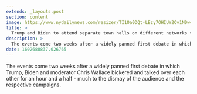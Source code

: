 ```yaml
--- 
extends: _layouts.post 
section: content 
image: https://www.nydailynews.com/resizer/TI1Oa0DQt-LEzy7OHIUY2Ov1N0w=/1200x0/top/cloudfront-us-east-1.images.arcpublishing.com/tronc/7JCGKL6ZCJBSPHELYYHWLJLDCI.jpg 
title: > 
  Trump and Biden to attend separate town halls on different networks this Thursday 
description: > 
  The events come two weeks after a widely panned first debate in which Trump, Biden and moderator Chris Wallace bickered and talked over each other for an hour and a half - much to the dismay of the audience and the respective campaigns. 
date: 1602688837.026765 
--- 
```

The events come two weeks after a widely panned first debate in which Trump, Biden and moderator Chris Wallace bickered and talked over each other for an hour and a half - much to the dismay of the audience and the respective campaigns.